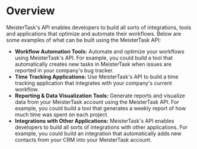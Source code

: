 # Overview

MeisterTask's API enables developers to build all sorts of integrations, tools
and applications that optimize and automate their workflows. Below are some
examples of what can be built using the MeisterTask API:

- **Workflow Automation Tools:** Automate and optimize your workflows using
  MeisterTask's API. For example, you could build a tool that automatically
  creates new tasks in MeisterTask when issues are reported in your company's
  bug tracker.
- **Time Tracking Applications:** Use MeisterTask's API to build a time
  tracking application that integrates with your company's current workflow.
- **Reporting & Data Visualization Tools:** Generate reports and visualize data
  from your MeisterTask account using the MeisterTask API. For example, you
  could build a tool that generates a weekly report of how much time was spent
  on each project.
- **Integrations with Other Applications:** MeisterTask's API enables
  developers to build all sorts of integrations with other applications. For
  example, you could build an integration that automatically adds new contacts
  from your CRM into your MeisterTask account.
